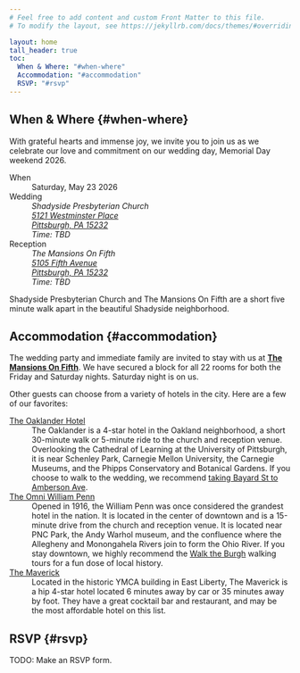 ```yaml
---
# Feel free to add content and custom Front Matter to this file.
# To modify the layout, see https://jekyllrb.com/docs/themes/#overriding-theme-defaults

layout: home
tall_header: true
toc:
  When & Where: "#when-where"
  Accommodation: "#accommodation"
  RSVP: "#rsvp"
---
```


<section class="full-screen dark" markdown="1">

# When & Where {#when-where}

With grateful hearts and immense joy, we invite you to join us as we celebrate
our love and commitment on our wedding day, Memorial Day weekend 2026.

<dl>
  <dt>When</dt>
  <dd>
    <time datetime="2026-05-23">Saturday, May 23 2026</time>
  </dd>
  <dt>Wedding</dt>
  <dd>
    <address>
      Shadyside Presbyterian Church<br/>
      <a href="https://maps.app.goo.gl/h7Ruup2v38jKMeEq5" target="_blank">
        5121 Westminster Place<br/>
        Pittsburgh, PA 15232<br/>
      </a>
      Time: <time datetime="2026-05-23 00:00:00-0400">TBD</time><br/>
    </address>
  </dd>
  <dt>Reception</dt>
  <dd>
    <address>
      The Mansions On Fifth<br/>
      <a href="https://maps.app.goo.gl/VecashzWT3Fo1YDR6" target="_blank">
        5105 Fifth Avenue<br/>
        Pittsburgh, PA 15232<br/>
      </a>
      Time: <time datetime="2026-05-23 00:00:00-0400">TBD</time><br/>
    </address>
  </dd>
</dl>

Shadyside Presbyterian Church and The Mansions On Fifth are a short five minute
walk apart in the beautiful Shadyside neighborhood.

</section>

<section class="full-screen" markdown="1">

# Accommodation {#accommodation}

The wedding party and immediate family are invited to stay with us at
<a href="https://mansionsonfifth.com" target="_blank">**The Mansions On Fifth**</a>.
We have secured a block for all 22 rooms for both the Friday and Saturday
nights. Saturday night is on us.

Other guests can choose from a variety of hotels in the city. Here are a few of
our favorites:

<dl>
  <dt><a href="https://theoaklanderhotel.com" target="_blank">The Oaklander Hotel</a></dt>
  <dd>
    The Oaklander is a 4-star hotel in the Oakland neighborhood, a short
    30-minute walk or 5-minute ride to the church and reception venue.
    Overlooking the Cathedral of Learning at the University of Pittsburgh, it is
    near Schenley Park, Carnegie Mellon University, the Carnegie Museums, and
    the Phipps Conservatory and Botanical Gardens. If you choose to walk to the
    wedding, we recommend
    <a href="https://maps.app.goo.gl/kjcTCstLBa723nhx5" target="_blank">taking Bayard St to Amberson Ave</a>.
  </dd>
  <dt><a href="https://www.omnihotels.com/hotels/pittsburgh-william-penn" target="_blank">The Omni William Penn</a></dt>
  <dd>
    Opened in 1916, the William Penn was once considered the grandest hotel in
    the nation. It is located in the center of downtown and is a 15-minute drive
    from the church and reception venue. It is located near PNC Park, the Andy
    Warhol museum, and the confluence where the Allegheny and Monongahela Rivers
    join to form the Ohio River. If you stay downtown, we highly recommend the
    <a href="https://www.walktheburgh.com" target="_blank">Walk the Burgh</a>
    walking tours for a fun dose of local history.
  </dd>
  <dt><a href="https://www.maverickpittsburgh.com" target="_blank">The Maverick</a></dt>
  <dd>
    Located in the historic YMCA building in East Liberty, The Maverick is a hip
    4-star hotel located 6 minutes away by car or 35 minutes away by foot. They
    have a great cocktail bar and restaurant, and may be the most affordable
    hotel on this list.
  </dd>
</dl>

</section>

<section class="full-screen dark" markdown="1">

# RSVP {#rsvp}

TODO: Make an RSVP form.

</section>
